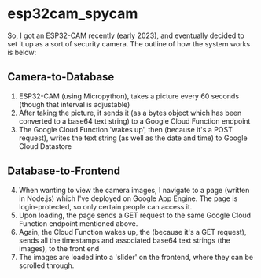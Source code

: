 # esp32cam_spycam

So, I got an ESP32-CAM recently (early 2023), and eventually decided to set it up as a sort of security camera.  The outline of how the system works is below:

## Camera-to-Database
1. ESP32-CAM (using Micropython), takes a picture every 60 seconds (though that interval is adjustable)
2. After taking the picture, it sends it (as a bytes object which has been converted to a base64 text string) to a Google Cloud Function endpoint
3. The Google Cloud Function 'wakes up', then (because it's a POST request), writes the text string (as well as the date and time) to Google Cloud Datastore

## Database-to-Frontend
4. When wanting to view the camera images, I navigate to a page (written in Node.js) which I've deployed on Google App Engine.  The page is login-protected, so only certain people can access it.
5. Upon loading, the page sends a GET request to the same Google Cloud Function endpoint mentioned above.
6. Again, the Cloud Function wakes up, the (because it's a GET request), sends all the timestamps and associated base64 text strings (the images), to the front end
7. The images are loaded into a 'slider' on the frontend, where they can be scrolled through.
